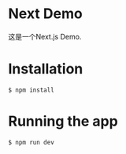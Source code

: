 
# Next Demo

这是一个Next.js Demo.

# Installation

    $ npm install

# Running the app

    $ npm run dev
